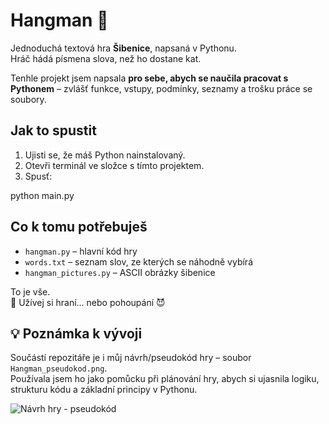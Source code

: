 # Hangman 🎩

Jednoduchá textová hra **Šibenice**, napsaná v Pythonu.  
Hráč hádá písmena slova, než ho dostane kat.

Tenhle projekt jsem napsala **pro sebe, abych se naučila pracovat s Pythonem** – zvlášť funkce, vstupy, podmínky, seznamy a trošku práce se soubory.

## Jak to spustit

1. Ujisti se, že máš Python nainstalovaný.
2. Otevři terminál ve složce s tímto projektem.
3. Spusť:

python main.py

## Co k tomu potřebuješ

- `hangman.py` – hlavní kód hry
- `words.txt` – seznam slov, ze kterých se náhodně vybírá
- `hangman_pictures.py` – ASCII obrázky šibenice

To je vše.  
🎉 Užívej si hraní... nebo pohoupání 😈

## 💡 Poznámka k vývoji

Součástí repozitáře je i můj návrh/pseudokód hry – soubor `Hangman_pseudokod.png`.  
Používala jsem ho jako pomůcku při plánování hry, abych si ujasnila logiku, strukturu kódu a základní principy v Pythonu.

![Návrh hry - pseudokód](Hangman_pseudokod.png)
